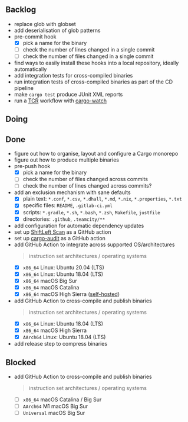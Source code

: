 ## Backlog

- replace glob with globset
- add deserialisation of glob patterns
- pre-commit hook
    * [x] pick a name for the binary
    * [ ] check the number of lines changed in a single commit
    * [ ] check the number of files changed in a single commit
- find ways to easily install these hooks into a local repository, ideally automatically
- add integration tests for cross-compiled binaries
- run integration tests of cross-compiled binaries as part of the CD pipeline
- make `cargo test` produce JUnit XML reports
- run a [TCR](https://medium.com/@kentbeck_7670/test-commit-revert-870bbd756864) workflow with [cargo-watch](https://github.com/passcod/cargo-watch)

## Doing


## Done

- figure out how to organise, layout and configure a Cargo monorepo
- figure out how to produce multiple binaries
- pre-push hook
    * [x] pick a name for the binary
    * [ ] check the number of files changed across commits
    * [ ] check the number of lines changed across commits?
- add an exclusion mechanism with sane defaults
    * [x] plain text: `*.conf`, `*.csv`, `*.dhall`, `*.md`, `*.nix`, `*.properties`, `*.txt`
    * [x] specific files: `README`, `.gitlab-ci.yml`
    * [x] scripts: `*.gradle`, `*.sh`, `*.bash`, `*.zsh`, `Makefile`, `justfile`
    * [x] directories: `.github`, `.teamcity/**`
- add configuration for automatic dependency updates
- set up [ShiftLeft Scan](https://slscan.io/) as a GitHub action
- set up [cargo-audit](https://github.com/RustSec/cargo-audit) as a GitHub action
- add GitHub Action to integrate across supported OS/architectures
    > instruction set architectures / operating systems
    * [x] `x86_64` Linux: Ubuntu 20.04 (LTS)
    * [x] `x86_64` Linux: Ubuntu 18.04 (LTS)
    * [x] `x86_64` macOS Big Sur
    * [x] `x86_64` macOS Catalina
    * [x] `x86_64` macOS High Sierra ([self-hosted](https://github.com/actions/virtual-environments/issues/2247))
- add GitHub Action to cross-compile and publish binaries
    > instruction set architectures / operating systems
    * [x] `x86_64` Linux: Ubuntu 18.04 (LTS)
    * [x] `x86_64` macOS High Sierra
    * [x] `AArch64` Linux: Ubuntu 18.04 (LTS)
- add release step to compress binaries

## Blocked

- add GitHub Action to cross-compile and publish binaries
    > instruction set architectures / operating systems
    * [ ] `x86_64` macOS Catalina / Big Sur
    * [ ] `AArch64` M1 macOS Big Sur
    * [ ] `Universal` macOS Big Sur
